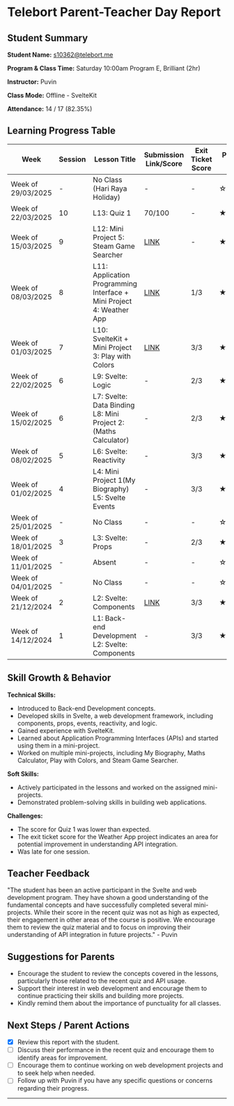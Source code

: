# Telebort Parent-Teacher Day Report

## Student Summary

**Student Name:** s10362@telebort.me

**Program & Class Time:** Saturday 10:00am Program E, Brilliant (2hr)

**Instructor:** Puvin

**Class Mode:** Offline - SvelteKit

**Attendance:** 14 / 17 (82.35%)


## Learning Progress Table

| Week              | Session | Lesson Title                                                       | Submission Link/Score                                                              | Exit Ticket Score   | Progress Rating |
|-------------------|---------|--------------------------------------------------------------------|------------------------------------------------------------------------------------|---------------------|-----------------|
| Week of 29/03/2025 | -       | No Class (Hari Raya Holiday)                                       | -                                                                                  | -                   | ☆☆☆☆☆         |
| Week of 22/03/2025 | 10      | L13: Quiz 1                                                        | 70/100                                                                             | -                   | ★★★☆☆         |
| Week of 15/03/2025 | 9       | L12: Mini Project 5: Steam Game Searcher                            | [LINK](https://glitch.com/edit/#!/necessary-bush-caraway?path=build%2F_app%2Fassets%2Fpages%2Findex.svelte-eb4a3101.css%3A1%3A0) | -                   | ★★★★☆         |
| Week of 08/03/2025 | 8       | L11: Application Programming Interface + Mini Project 4: Weather App | [LINK](https://glitch.com/edit/#!/rebel-spurious-comte?path=src%2Froutes%2Findex.svelte%3A12%3A4 )| 1/3                 | ★★★☆☆         |
| Week of 01/03/2025 | 7       | L10: SvelteKit + Mini Project 3: Play with Colors                   | [LINK](https://glitch.com/edit/#!/mini-project-lesson-10?path=index.svelte%3A56%3A0)      | 3/3                 | ★★★☆☆         |
| Week of 22/02/2025 | 6       | L9: Svelte: Logic                                                  | -                                                                                  | 2/3                 | ★★★★★         |
| Week of 15/02/2025 | 6       | L7: Svelte: Data Binding <br> L8: Mini Project 2: (Maths Calculator) | -                                                                                  | 2/3                 | ★★★★☆         |
| Week of 08/02/2025 | 5       | L6: Svelte: Reactivity                                             | -                                                                                  | 3/3                 | ★★★☆☆         |
| Week of 01/02/2025 | 4       | L4: Mini Project 1(My Biography) <br> L5: Svelte Events            | -                                                                                  | 3/3                 | ★★★☆☆         |
| Week of 25/01/2025 | -       | No Class                                                           | -                                                                                  | -                   | ☆☆☆☆☆         |
| Week of 18/01/2025 | 3       | L3: Svelte: Props                                                  | -                                                                                  | 2/3                 | ★★★☆☆         |
| Week of 11/01/2025 | -       | Absent                                                             | -                                                                                  | -                   | ☆☆☆☆☆         |
| Week of 04/01/2025 | -       | No Class                                                           | -                                                                                  | -                   | ☆☆☆☆☆         |
| Week of 21/12/2024 | 2       | L2: Svelte: Components                                             | [LINK](https://svelte.dev/playground/c88c46496f184edbba27317ec22dc0f0?version=5.19.0)         | 3/3                 | ★★★☆☆         |
| Week of 14/12/2024 | 1       | L1: Back-end Development <br> L2: Svelte: Components             | -                                                                                  | 3/3                 | ★★★☆☆         |

## Skill Growth & Behavior

**Technical Skills:**
* Introduced to Back-end Development concepts.
* Developed skills in Svelte, a web development framework, including components, props, events, reactivity, and logic.
* Gained experience with SvelteKit.
* Learned about Application Programming Interfaces (APIs) and started using them in a mini-project.
* Worked on multiple mini-projects, including My Biography, Maths Calculator, Play with Colors, and Steam Game Searcher.

**Soft Skills:**
* Actively participated in the lessons and worked on the assigned mini-projects.
* Demonstrated problem-solving skills in building web applications.

**Challenges:**
* The score for Quiz 1 was lower than expected.
* The exit ticket score for the Weather App project indicates an area for potential improvement in understanding API integration.
* Was late for one session.

## Teacher Feedback

"The student has been an active participant in the Svelte and web development program. They have shown a good understanding of the fundamental concepts and have successfully completed several mini-projects. While their score in the recent quiz was not as high as expected, their engagement in other areas of the course is positive. We encourage them to review the quiz material and to focus on improving their understanding of API integration in future projects." - Puvin

## Suggestions for Parents

* Encourage the student to review the concepts covered in the lessons, particularly those related to the recent quiz and API usage.
* Support their interest in web development and encourage them to continue practicing their skills and building more projects.
* Kindly remind them about the importance of punctuality for all classes.

## Next Steps / Parent Actions

* [x] Review this report with the student.
* [ ] Discuss their performance in the recent quiz and encourage them to identify areas for improvement.
* [ ] Encourage them to continue working on web development projects and to seek help when needed.
* [ ] Follow up with Puvin if you have any specific questions or concerns regarding their progress.

***
